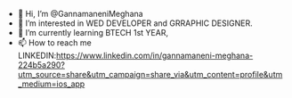- 👋 Hi, I’m @GannamaneniMeghana
- 👀 I’m interested in WED DEVELOPER and GRRAPHIC DESIGNER.
- 🌱 I’m currently learning BTECH 1st YEAR,
- 📫 How to reach me LINKEDIN:https://www.linkedin.com/in/gannamaneni-meghana-224b5a290?utm_source=share&utm_campaign=share_via&utm_content=profile&utm_medium=ios_app

<!---
GannamaneniMeghana/GannamaneniMeghana is a ✨ special ✨ repository because its `README.md` (this file) appears on your GitHub profile.
You can click the Preview link to take a look at your changes.
--->
